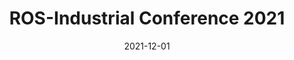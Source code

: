 ---
title: ROS-Industrial Conference 2021
date: 2021-12-01
type: slides
link: https://owncloud.fraunhofer.de/index.php/s/buVdDzErZMx6jZz
---